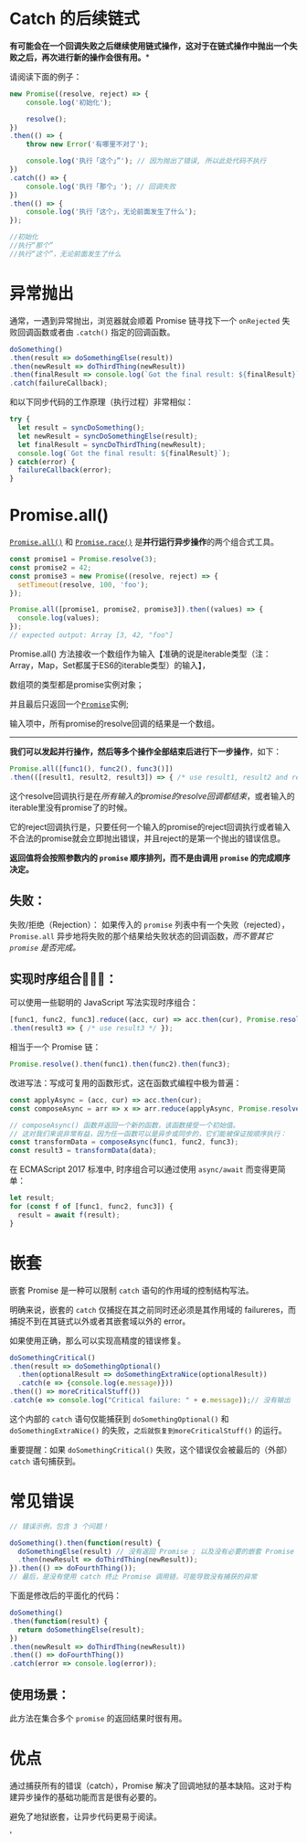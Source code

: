 

# Catch 的后续链式

**有可能会在一个回调失败之后继续使用链式操作，这对于在链式操作中抛出一个失败之后，再次进行新的操作会很有用。***

请阅读下面的例子：

```js
new Promise((resolve, reject) => {
    console.log('初始化');

    resolve();
})
.then(() => {
    throw new Error('有哪里不对了');

    console.log('执行「这个」”'); // 因为抛出了错误, 所以此处代码不执行
})
.catch(() => {
    console.log('执行「那个」'); // 回调失败
})
.then(() => {
    console.log('执行「这个」，无论前面发生了什么');
});

//初始化
//执行“那个”
//执行“这个”，无论前面发生了什么
```

# 异常抛出

通常，一遇到异常抛出，浏览器就会顺着 Promise 链寻找下一个 `onRejected` 失败回调函数或者由 `.catch()` 指定的回调函数。

```js
doSomething()
.then(result => doSomethingElse(result))
.then(newResult => doThirdThing(newResult))
.then(finalResult => console.log(`Got the final result: ${finalResult}`))
.catch(failureCallback);
```

和以下同步代码的工作原理（执行过程）非常相似：

```js
try {
  let result = syncDoSomething();
  let newResult = syncDoSomethingElse(result);
  let finalResult = syncDoThirdThing(newResult);
  console.log(`Got the final result: ${finalResult}`);
} catch(error) {
  failureCallback(error);
}
```

# Promise.all()

[`Promise.all()`](https://developer.mozilla.org/zh-CN/docs/Web/JavaScript/Reference/Global_Objects/Promise/all) 和 [`Promise.race()`](https://developer.mozilla.org/zh-CN/docs/Web/JavaScript/Reference/Global_Objects/Promise/race) 是**并行运行异步操作**的两个组合式工具。



~~~js
const promise1 = Promise.resolve(3);
const promise2 = 42;
const promise3 = new Promise((resolve, reject) => {
  setTimeout(resolve, 100, 'foo');
});

Promise.all([promise1, promise2, promise3]).then((values) => {
  console.log(values);
});
// expected output: Array [3, 42, "foo"]

~~~

Promise.all() 方法接收一个数组作为输入【准确的说是iterable类型（注：Array，Map，Set都属于ES6的iterable类型）的输入】，

数组项的类型都是promise实例对象；

并且最后只返回一个[`Promise`](https://developer.mozilla.org/zh-CN/docs/Web/JavaScript/Reference/Global_Objects/Promise)实例;

输入项中，所有promise的resolve回调的结果是一个数组。

***

**我们可以发起并行操作，然后等多个操作全部结束后进行下一步操作**，如下：

```js
Promise.all([func1(), func2(), func3()])
.then(([result1, result2, result3]) => { /* use result1, result2 and result3 */ });
```

这个resolve回调执行是在*所有输入的promise的resolve回调都结束*，或者输入的iterable里没有promise了的时候。

它的reject回调执行是，只要任何一个输入的promise的reject回调执行或者输入不合法的promise就会立即抛出错误，并且reject的是第一个抛出的错误信息。

**返回值将会按照参数内的 `promise` 顺序排列，而不是由调用 `promise` 的完成顺序决定。**

## 失败：

失败/拒绝（Rejection）：
如果传入的 `promise` 列表中有一个失败（rejected），`Promise.all` 异步地将失败的那个结果给失败状态的回调函数，*而不管其它 `promise` 是否完成。*



## 实现时序组合🐎🐎🐎：

可以使用一些聪明的 JavaScript 写法实现时序组合：

```js
[func1, func2, func3].reduce((acc, cur) => acc.then(cur), Promise.resolve())
.then(result3 => { /* use result3 */ });
```

相当于一个 Promise 链：

```js
Promise.resolve().then(func1).then(func2).then(func3);
```

改进写法：写成可复用的函数形式，这在函数式编程中极为普遍：

~~~js
const applyAsync = (acc, cur) => acc.then(cur);
const composeAsync = arr => x => arr.reduce(applyAsync, Promise.resolve(x));

// composeAsync() 函数并返回一个新的函数，该函数接受一个初始值。
// 这对我们来说非常有益，因为任一函数可以是异步或同步的，它们能被保证按顺序执行：
const transformData = composeAsync(func1, func2, func3);
const result3 = transformData(data);
~~~

在 ECMAScript 2017 标准中, 时序组合可以通过使用 `async/await` 而变得更简单：

```js
let result;
for (const f of [func1, func2, func3]) {
  result = await f(result);
}
```



# 嵌套

嵌套 Promise 是一种可以限制 `catch` 语句的作用域的控制结构写法。

明确来说，嵌套的 `catch` 仅捕捉在其之前同时还必须是其作用域的 failureres，而捕捉不到在其链式以外或者其嵌套域以外的 error。

如果使用正确，那么可以实现高精度的错误修复。

```js
doSomethingCritical()
.then(result => doSomethingOptional()
  .then(optionalResult => doSomethingExtraNice(optionalResult))
  .catch(e => {console.log(e.message)}))
.then(() => moreCriticalStuff())
.catch(e => console.log("Critical failure: " + e.message));// 没有输出
```

这个内部的 `catch` 语句仅能捕获到 `doSomethingOptional()` 和 `doSomethingExtraNice()` 的失败，`之后就恢复到moreCriticalStuff()` 的运行。

重要提醒：如果 `doSomethingCritical()` 失败，这个错误仅会被最后的（外部）`catch` 语句捕获到。

# 常见错误

```js
// 错误示例，包含 3 个问题！

doSomething().then(function(result) {
  doSomethingElse(result) // 没有返回 Promise ; 以及没有必要的嵌套 Promise
  .then(newResult => doThirdThing(newResult));
}).then(() => doFourthThing());
// 最后，是没有使用 catch 终止 Promise 调用链，可能导致没有捕获的异常
```

下面是修改后的平面化的代码：

```js
doSomething()
.then(function(result) {
  return doSomethingElse(result);
})
.then(newResult => doThirdThing(newResult))
.then(() => doFourthThing())
.catch(error => console.log(error));
```

## 使用场景：

此方法在集合多个 `promise` 的返回结果时很有用。



# 优点

通过捕获所有的错误（catch），Promise 解决了回调地狱的基本缺陷。这对于构建异步操作的基础功能而言是很有必要的。

避免了地狱嵌套，让异步代码更易于阅读。





'





